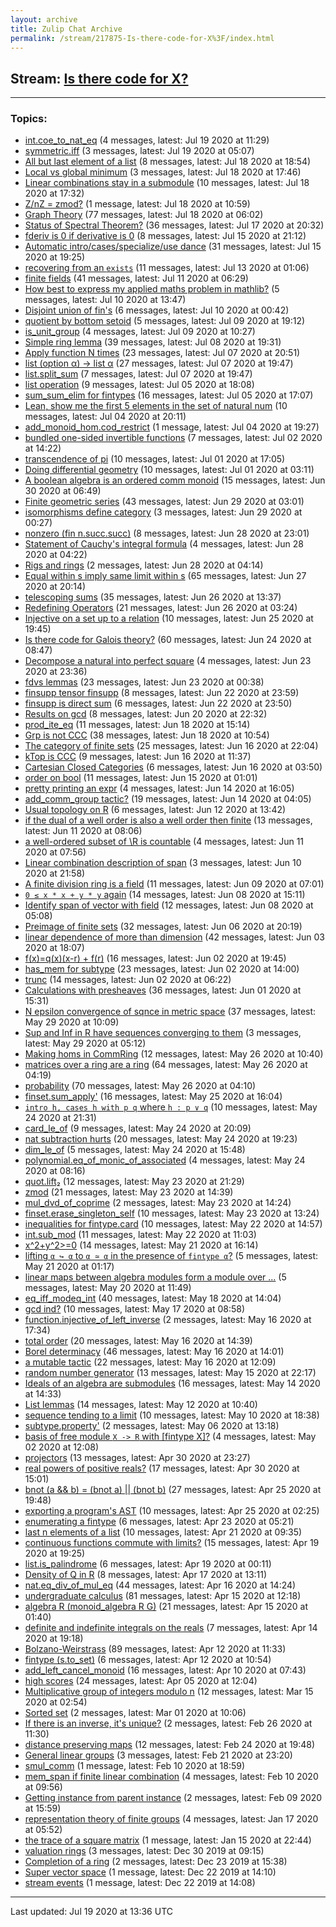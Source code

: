 ```yaml
---
layout: archive
title: Zulip Chat Archive
permalink: /stream/217875-Is-there-code-for-X%3F/index.html
---
```


## Stream: [Is there code for X?](http://robertylewis.com/archive/stream/217875-Is-there-code-for-X%3F/index.html)
---

### Topics:

* [int.coe_to_nat_eq](topic/int.2Ecoe_to_nat_eq.html) (4 messages, latest: Jul 19 2020 at 11:29)
* [symmetric.iff](topic/symmetric.2Eiff.html) (3 messages, latest: Jul 19 2020 at 05:07)
* [All but last element of a list](topic/All.20but.20last.20element.20of.20a.20list.html) (8 messages, latest: Jul 18 2020 at 18:54)
* [Local vs global minimum](topic/Local.20vs.20global.20minimum.html) (3 messages, latest: Jul 18 2020 at 17:46)
* [Linear combinations stay in a submodule](topic/Linear.20combinations.20stay.20in.20a.20submodule.html) (10 messages, latest: Jul 18 2020 at 17:32)
* [Z/nZ = zmod?](topic/Z.2FnZ.20.3D.20zmod.3F.html) (1 message, latest: Jul 18 2020 at 10:59)
* [Graph Theory](topic/Graph.20Theory.html) (77 messages, latest: Jul 18 2020 at 06:02)
* [Status of Spectral Theorem?](topic/Status.20of.20Spectral.20Theorem.3F.html) (36 messages, latest: Jul 17 2020 at 20:32)
* [fderiv is 0 if derivative is 0](topic/fderiv.20is.200.20if.20derivative.20is.200.html) (8 messages, latest: Jul 15 2020 at 21:12)
* [Automatic intro/cases/specialize/use dance](topic/Automatic.20intro.2Fcases.2Fspecialize.2Fuse.20dance.html) (31 messages, latest: Jul 15 2020 at 19:25)
* [recovering from an `exists`](topic/recovering.20from.20an.20.60exists.60.html) (11 messages, latest: Jul 13 2020 at 01:06)
* [finite fields](topic/finite.20fields.html) (41 messages, latest: Jul 11 2020 at 06:29)
* [How best to express my applied maths problem in mathlib?](topic/How.20best.20to.20express.20my.20applied.20maths.20problem.20in.20mathlib.3F.html) (5 messages, latest: Jul 10 2020 at 13:47)
* [Disjoint union of fin's](topic/Disjoint.20union.20of.20fin's.html) (6 messages, latest: Jul 10 2020 at 00:42)
* [quotient by bottom setoid](topic/quotient.20by.20bottom.20setoid.html) (5 messages, latest: Jul 09 2020 at 19:12)
* [is_unit_group](topic/is_unit_group.html) (4 messages, latest: Jul 09 2020 at 10:27)
* [Simple ring lemma](topic/Simple.20ring.20lemma.html) (39 messages, latest: Jul 08 2020 at 19:31)
* [Apply function N times](topic/Apply.20function.20N.20times.html) (23 messages, latest: Jul 07 2020 at 20:51)
* [list (option α) → list α](topic/list.20(option.20.CE.B1).20.E2.86.92.20list.20.CE.B1.html) (27 messages, latest: Jul 07 2020 at 19:47)
* [list.split_sum](topic/list.2Esplit_sum.html) (7 messages, latest: Jul 07 2020 at 19:47)
* [list operation](topic/list.20operation.html) (9 messages, latest: Jul 05 2020 at 18:08)
* [sum_sum_elim for fintypes](topic/sum_sum_elim.20for.20fintypes.html) (16 messages, latest: Jul 05 2020 at 17:07)
* [Lean, show me the first 5 elements in the set of natural num](topic/Lean.2C.20show.20me.20the.20first.205.20elements.20in.20the.20set.20of.20natural.20num.html) (10 messages, latest: Jul 04 2020 at 20:11)
* [add_monoid_hom.cod_restrict](topic/add_monoid_hom.2Ecod_restrict.html) (1 message, latest: Jul 04 2020 at 19:27)
* [bundled one-sided invertible functions](topic/bundled.20one-sided.20invertible.20functions.html) (7 messages, latest: Jul 02 2020 at 14:22)
* [transcendence of pi](topic/transcendence.20of.20pi.html) (10 messages, latest: Jul 01 2020 at 17:05)
* [Doing differential geometry](topic/Doing.20differential.20geometry.html) (10 messages, latest: Jul 01 2020 at 03:11)
* [A boolean algebra is an ordered comm monoid](topic/A.20boolean.20algebra.20is.20an.20ordered.20comm.20monoid.html) (15 messages, latest: Jun 30 2020 at 06:49)
* [Finite geometric series](topic/Finite.20geometric.20series.html) (43 messages, latest: Jun 29 2020 at 03:01)
* [isomorphisms define category](topic/isomorphisms.20define.20category.html) (3 messages, latest: Jun 29 2020 at 00:27)
* [nonzero (fin n.succ.succ)](topic/nonzero.20(fin.20n.2Esucc.2Esucc).html) (8 messages, latest: Jun 28 2020 at 23:01)
* [Statement of Cauchy's integral formula](topic/Statement.20of.20Cauchy's.20integral.20formula.html) (4 messages, latest: Jun 28 2020 at 04:22)
* [Rigs and rings](topic/Rigs.20and.20rings.html) (2 messages, latest: Jun 28 2020 at 04:14)
* [Equal within s imply same limit within s](topic/Equal.20within.20s.20imply.20same.20limit.20within.20s.html) (65 messages, latest: Jun 27 2020 at 20:14)
* [telescoping sums](topic/telescoping.20sums.html) (35 messages, latest: Jun 26 2020 at 13:37)
* [Redefining Operators](topic/Redefining.20Operators.html) (21 messages, latest: Jun 26 2020 at 03:24)
* [Injective on a set up to a relation](topic/Injective.20on.20a.20set.20up.20to.20a.20relation.html) (10 messages, latest: Jun 25 2020 at 19:45)
* [Is there code for Galois theory?](topic/Is.20there.20code.20for.20Galois.20theory.3F.html) (60 messages, latest: Jun 24 2020 at 08:47)
* [Decompose a natural into perfect square](topic/Decompose.20a.20natural.20into.20perfect.20square.html) (4 messages, latest: Jun 23 2020 at 23:36)
* [fdvs lemmas](topic/fdvs.20lemmas.html) (23 messages, latest: Jun 23 2020 at 00:38)
* [finsupp tensor finsupp](topic/finsupp.20tensor.20finsupp.html) (8 messages, latest: Jun 22 2020 at 23:59)
* [finsupp is direct sum](topic/finsupp.20is.20direct.20sum.html) (6 messages, latest: Jun 22 2020 at 23:50)
* [Results on gcd](topic/Results.20on.20gcd.html) (8 messages, latest: Jun 20 2020 at 22:32)
* [prod_ite_eq](topic/prod_ite_eq.html) (11 messages, latest: Jun 18 2020 at 15:14)
* [Grp is not CCC](topic/Grp.20is.20not.20CCC.html) (38 messages, latest: Jun 18 2020 at 10:54)
* [The category of finite sets](topic/The.20category.20of.20finite.20sets.html) (25 messages, latest: Jun 16 2020 at 22:04)
* [kTop is CCC](topic/kTop.20is.20CCC.html) (9 messages, latest: Jun 16 2020 at 11:37)
* [Cartesian Closed Categories](topic/Cartesian.20Closed.20Categories.html) (6 messages, latest: Jun 16 2020 at 03:50)
* [order on bool](topic/order.20on.20bool.html) (11 messages, latest: Jun 15 2020 at 01:01)
* [pretty printing an expr](topic/pretty.20printing.20an.20expr.html) (4 messages, latest: Jun 14 2020 at 16:05)
* [add_comm_group tactic?](topic/add_comm_group.20tactic.3F.html) (19 messages, latest: Jun 14 2020 at 04:05)
* [Usual topology on R](topic/Usual.20topology.20on.20R.html) (6 messages, latest: Jun 12 2020 at 13:42)
* [if the dual of a well order is also a well order then finite](topic/if.20the.20dual.20of.20a.20well.20order.20is.20also.20a.20well.20order.20then.20finite.html) (13 messages, latest: Jun 11 2020 at 08:06)
* [a well-ordered subset of \R is countable](topic/a.20well-ordered.20subset.20of.20.5CR.20is.20countable.html) (4 messages, latest: Jun 11 2020 at 07:56)
* [Linear combination description of span](topic/Linear.20combination.20description.20of.20span.html) (3 messages, latest: Jun 10 2020 at 21:58)
* [A finite division ring is a field](topic/A.20finite.20division.20ring.20is.20a.20field.html) (11 messages, latest: Jun 09 2020 at 07:01)
* [`0 ≤ x * x + y * y` again](topic/.600.20.E2.89.A4.20x.20*.20x.20.2B.20y.20*.20y.60.20again.html) (14 messages, latest: Jun 08 2020 at 15:11)
* [Identify span of vector with field](topic/Identify.20span.20of.20vector.20with.20field.html) (12 messages, latest: Jun 08 2020 at 05:08)
* [Preimage of finite sets](topic/Preimage.20of.20finite.20sets.html) (32 messages, latest: Jun 06 2020 at 20:19)
* [linear dependence of more than dimension](topic/linear.20dependence.20of.20more.20than.20dimension.html) (42 messages, latest: Jun 03 2020 at 18:07)
* [f(x)=q(x)(x-r) + f(r)](topic/f(x).3Dq(x)(x-r).20.2B.20f(r).html) (16 messages, latest: Jun 02 2020 at 19:45)
* [has_mem for subtype](topic/has_mem.20for.20subtype.html) (23 messages, latest: Jun 02 2020 at 14:00)
* [trunc](topic/trunc.html) (14 messages, latest: Jun 02 2020 at 06:22)
* [Calculations with presheaves](topic/Calculations.20with.20presheaves.html) (36 messages, latest: Jun 01 2020 at 15:31)
* [N epsilon convergence of sqnce in metric space](topic/N.20epsilon.20convergence.20of.20sqnce.20in.20metric.20space.html) (37 messages, latest: May 29 2020 at 10:09)
* [Sup and Inf in R have sequences converging to them](topic/Sup.20and.20Inf.20in.20R.20have.20sequences.20converging.20to.20them.html) (3 messages, latest: May 29 2020 at 05:12)
* [Making homs in CommRing](topic/Making.20homs.20in.20CommRing.html) (12 messages, latest: May 26 2020 at 10:40)
* [matrices over a ring are a ring](topic/matrices.20over.20a.20ring.20are.20a.20ring.html) (64 messages, latest: May 26 2020 at 04:19)
* [probability](topic/probability.html) (70 messages, latest: May 26 2020 at 04:10)
* [finset.sum_apply'](topic/finset.2Esum_apply'.html) (16 messages, latest: May 25 2020 at 16:04)
* [`intro h, cases h with p q` where `h : p ∨ q`](topic/.60intro.20h.2C.20cases.20h.20with.20p.20q.60.20where.20.60h.20.3A.20p.20.E2.88.A8.20q.60.html) (10 messages, latest: May 24 2020 at 21:31)
* [card_le_of](topic/card_le_of.html) (9 messages, latest: May 24 2020 at 20:09)
* [nat subtraction hurts](topic/nat.20subtraction.20hurts.html) (20 messages, latest: May 24 2020 at 19:23)
* [dim_le_of](topic/dim_le_of.html) (5 messages, latest: May 24 2020 at 15:48)
* [polynomial.eq_of_monic_of_associated](topic/polynomial.2Eeq_of_monic_of_associated.html) (4 messages, latest: May 24 2020 at 08:16)
* [quot.lift₂](topic/quot.2Elift.E2.82.82.html) (12 messages, latest: May 23 2020 at 21:29)
* [zmod](topic/zmod.html) (21 messages, latest: May 23 2020 at 14:39)
* [mul_dvd_of_coprime](topic/mul_dvd_of_coprime.html) (2 messages, latest: May 23 2020 at 14:24)
* [finset.erase_singleton_self](topic/finset.2Eerase_singleton_self.html) (10 messages, latest: May 23 2020 at 13:24)
* [inequalities for fintype.card](topic/inequalities.20for.20fintype.2Ecard.html) (10 messages, latest: May 22 2020 at 14:57)
* [int.sub_mod](topic/int.2Esub_mod.html) (11 messages, latest: May 22 2020 at 11:03)
* [x^2+y^2>=0](topic/x.5E2.2By.5E2.3E.3D0.html) (14 messages, latest: May 21 2020 at 16:14)
* [lifting `α ↪ α` to `α ≃ α` in the presence of `fintype α`?](topic/lifting.20.60.CE.B1.20.E2.86.AA.20.CE.B1.60.20to.20.60.CE.B1.20.E2.89.83.20.CE.B1.60.20in.20the.20presence.20of.20.60fintype.20.CE.B1.60.3F.html) (5 messages, latest: May 21 2020 at 01:17)
* [linear maps between algebra modules form a module over ...](topic/linear.20maps.20between.20algebra.20modules.20form.20a.20module.20over.20.2E.2E.2E.html) (5 messages, latest: May 20 2020 at 11:49)
* [eq_iff_modeq_int](topic/eq_iff_modeq_int.html) (40 messages, latest: May 18 2020 at 14:04)
* [gcd ind?](topic/gcd.20ind.3F.html) (10 messages, latest: May 17 2020 at 08:58)
* [function.injective_of_left_inverse](topic/function.2Einjective_of_left_inverse.html) (2 messages, latest: May 16 2020 at 17:34)
* [total order](topic/total.20order.html) (20 messages, latest: May 16 2020 at 14:39)
* [Borel determinacy](topic/Borel.20determinacy.html) (46 messages, latest: May 16 2020 at 14:01)
* [a mutable tactic](topic/a.20mutable.20tactic.html) (22 messages, latest: May 16 2020 at 12:09)
* [random number generator](topic/random.20number.20generator.html) (13 messages, latest: May 15 2020 at 22:17)
* [Ideals of an algebra are submodules](topic/Ideals.20of.20an.20algebra.20are.20submodules.html) (16 messages, latest: May 14 2020 at 14:33)
* [List lemmas](topic/List.20lemmas.html) (14 messages, latest: May 12 2020 at 10:40)
* [sequence tending to a limit](topic/sequence.20tending.20to.20a.20limit.html) (10 messages, latest: May 10 2020 at 18:38)
* [subtype.property'](topic/subtype.2Eproperty'.html) (2 messages, latest: May 06 2020 at 13:18)
* [basis of free module `X -> R` with \[fintype X\]?](topic/basis.20of.20free.20module.20.60X.20-.3E.20R.60.20with.20.5Bfintype.20X.5D.3F.html) (4 messages, latest: May 02 2020 at 12:08)
* [projectors](topic/projectors.html) (13 messages, latest: Apr 30 2020 at 23:27)
* [real powers of positive reals?](topic/real.20powers.20of.20positive.20reals.3F.html) (17 messages, latest: Apr 30 2020 at 15:01)
* [bnot (a && b) = (bnot a) \|\| (bnot b)](topic/bnot.20(a.20.26.26.20b).20.3D.20(bnot.20a).20.7C.7C.20(bnot.20b).html) (27 messages, latest: Apr 25 2020 at 19:48)
* [exporting a program's AST](topic/exporting.20a.20program's.20AST.html) (10 messages, latest: Apr 25 2020 at 02:25)
* [enumerating a fintype](topic/enumerating.20a.20fintype.html) (6 messages, latest: Apr 23 2020 at 05:21)
* [last n elements of a list](topic/last.20n.20elements.20of.20a.20list.html) (10 messages, latest: Apr 21 2020 at 09:35)
* [continuous functions commute with limits?](topic/continuous.20functions.20commute.20with.20limits.3F.html) (15 messages, latest: Apr 19 2020 at 19:25)
* [list.is_palindrome](topic/list.2Eis_palindrome.html) (6 messages, latest: Apr 19 2020 at 00:11)
* [Density of Q in R](topic/Density.20of.20Q.20in.20R.html) (8 messages, latest: Apr 17 2020 at 13:11)
* [nat.eq_div_of_mul_eq](topic/nat.2Eeq_div_of_mul_eq.html) (44 messages, latest: Apr 16 2020 at 14:24)
* [undergraduate calculus](topic/undergraduate.20calculus.html) (81 messages, latest: Apr 15 2020 at 12:18)
* [algebra R (monoid_algebra R G)](topic/algebra.20R.20(monoid_algebra.20R.20G).html) (21 messages, latest: Apr 15 2020 at 01:40)
* [definite and indefinite integrals on the reals](topic/definite.20and.20indefinite.20integrals.20on.20the.20reals.html) (7 messages, latest: Apr 14 2020 at 19:18)
* [Bolzano-Weirstrass](topic/Bolzano-Weirstrass.html) (89 messages, latest: Apr 12 2020 at 11:33)
* [fintype (s.to_set)](topic/fintype.20(s.2Eto_set).html) (6 messages, latest: Apr 12 2020 at 10:54)
* [add_left_cancel_monoid](topic/add_left_cancel_monoid.html) (16 messages, latest: Apr 10 2020 at 07:43)
* [high scores](topic/high.20scores.html) (24 messages, latest: Apr 05 2020 at 12:04)
* [Multiplicative group of integers modulo n](topic/Multiplicative.20group.20of.20integers.20modulo.20n.html) (12 messages, latest: Mar 15 2020 at 02:54)
* [Sorted set](topic/Sorted.20set.html) (2 messages, latest: Mar 01 2020 at 10:06)
* [If there is an inverse, it's unique?](topic/If.20there.20is.20an.20inverse.2C.20it's.20unique.3F.html) (2 messages, latest: Feb 26 2020 at 11:30)
* [distance preserving maps](topic/distance.20preserving.20maps.html) (12 messages, latest: Feb 24 2020 at 19:48)
* [General linear groups](topic/General.20linear.20groups.html) (3 messages, latest: Feb 21 2020 at 23:20)
* [smul_comm](topic/smul_comm.html) (1 message, latest: Feb 10 2020 at 18:59)
* [mem_span if finite linear combination](topic/mem_span.20if.20finite.20linear.20combination.html) (4 messages, latest: Feb 10 2020 at 09:56)
* [Getting instance from parent instance](topic/Getting.20instance.20from.20parent.20instance.html) (2 messages, latest: Feb 09 2020 at 15:59)
* [representation theory of finite groups](topic/representation.20theory.20of.20finite.20groups.html) (4 messages, latest: Jan 17 2020 at 05:52)
* [the trace of a square matrix](topic/the.20trace.20of.20a.20square.20matrix.html) (1 message, latest: Jan 15 2020 at 22:44)
* [valuation rings](topic/valuation.20rings.html) (3 messages, latest: Dec 30 2019 at 09:15)
* [Completion of a ring](topic/Completion.20of.20a.20ring.html) (2 messages, latest: Dec 23 2019 at 15:38)
* [Super vector space](topic/Super.20vector.20space.html) (1 message, latest: Dec 22 2019 at 14:10)
* [stream events](topic/stream.20events.html) (1 message, latest: Dec 22 2019 at 14:08)

<hr><p>Last updated: Jul 19 2020 at 13:36 UTC</p>